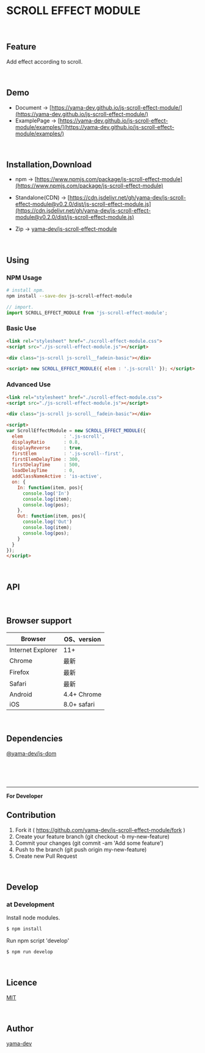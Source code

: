 # SCROLL EFFECT MODULE

<br>

## Feature

Add effect according to scroll.  

<br>

## Demo

- Document -> [https://yama-dev.github.io/js-scroll-effect-module/](https://yama-dev.github.io/js-scroll-effect-module/)
- ExamplePage -> [https://yama-dev.github.io/js-scroll-effect-module/examples/](https://yama-dev.github.io/js-scroll-effect-module/examples/)

<br>

## Installation,Download

- npm -> [https://www.npmjs.com/package/js-scroll-effect-module](https://www.npmjs.com/package/js-scroll-effect-module)

- Standalone(CDN) -> [https://cdn.jsdelivr.net/gh/yama-dev/js-scroll-effect-module@v0.2.0/dist/js-scroll-effect-module.js](https://cdn.jsdelivr.net/gh/yama-dev/js-scroll-effect-module@v0.2.0/dist/js-scroll-effect-module.js)

- Zip -> [yama-dev/js-scroll-effect-module](https://github.com/yama-dev/js-scroll-effect-module/releases/latest)

<br>

## Using

### NPM Usage

``` bash
# install npm.
npm install --save-dev js-scroll-effect-module
```

``` javascript
// import.
import SCROLL_EFFECT_MODULE from 'js-scroll-effect-module';
```

### Basic Use

``` html
<link rel="stylesheet" href="./scroll-effect-module.css">
<script src="./js-scroll-effect-module.js"></script>

<div class="js-scroll js-scroll__fadein-basic"></div>

<script> new SCROLL_EFFECT_MODULE({ elem : '.js-scroll' }); </script>
```

### Advanced Use

``` html
<link rel="stylesheet" href="./scroll-effect-module.css">
<script src="./js-scroll-effect-module.js"></script>

<div class="js-scroll js-scroll__fadein-basic"></div>

<script>
var ScrollEffectModule = new SCROLL_EFFECT_MODULE({
  elem               : '.js-scroll',
  displayRatio       : 0.8,
  displayReverse     : true,
  firstElem          : '.js-scroll--first',
  firstElemDelayTime : 300,
  firstDelayTime     : 500,
  loadDelayTime      : 0,
  addClassNameActive : 'is-active',
  on: {
    In: function(item, pos){
      console.log('In')
      console.log(item);
      console.log(pos);
    },
    Out: function(item, pos){
      console.log('Out')
      console.log(item);
      console.log(pos);
    }
  }
});
</script>
```

<br>

## API

<br>


## Browser support

| Browser           | OS、version | 
| ---               | ---         | 
| Internet Explorer | 11+         | 
| Chrome            | 最新        | 
| Firefox           | 最新        | 
| Safari            | 最新        | 
| Android           | 4.4+ Chrome | 
| iOS               | 8.0+ safari | 

<br>

## Dependencies

[@yama-dev/js-dom](https://github.com/yama-dev/js-dom)

<br><br><br>

___

**For Developer**

## Contribution

1. Fork it ( https://github.com/yama-dev/js-scroll-effect-module/fork )
2. Create your feature branch (git checkout -b my-new-feature)
3. Commit your changes (git commit -am 'Add some feature')
4. Push to the branch (git push origin my-new-feature)
5. Create new Pull Request

<br>

## Develop

### at Development

Install node modules.

``` bash
$ npm install
```

Run npm script 'develop'

``` bash
$ npm run develop
```

<br>

## Licence

[MIT](https://github.com/yama-dev/js-scroll-effect-module/blob/master/LICENSE)

<br>

## Author

[yama-dev](https://github.com/yama-dev)

